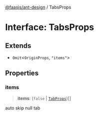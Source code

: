 [@faasjs/ant-design](../README.md) / TabsProps

# Interface: TabsProps

## Extends

- `Omit`\<`OriginProps`, `"items"`\>

## Properties

### items

> **items**: (`false` \| [`TabProps`](TabProps.md))[]

auto skip null tab
